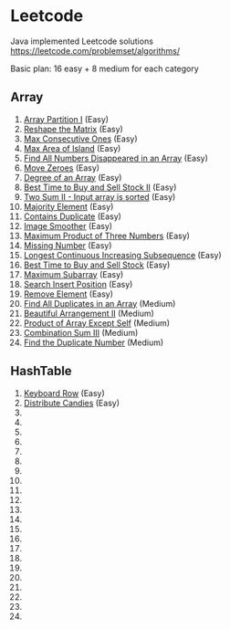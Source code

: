 # Leetcode
Java implemented Leetcode solutions https://leetcode.com/problemset/algorithms/

Basic plan: 16 easy + 8 medium for each category
## Array
1. [Array Partition I](src/array/ArrayPartitionI.java) (Easy)
2. [Reshape the Matrix](src/array/ReshapetheMatrix.java) (Easy)
3. [Max Consecutive Ones](src/array/MaxConsecutiveOnes.java) (Easy)
4. [Max Area of Island](src/array/MaxAreaofIsland.java) (Easy)
5. [Find All Numbers Disappeared in an Array](src/array/FindAllNumbersDisappeared.java) (Easy)
6. [Move Zeroes](src/array/MoveZeroes.java) (Easy)
7. [Degree of an Array](src/array/DegreeOfArray.java) (Easy)
8. [Best Time to Buy and Sell Stock II](src/array/BestTimeBuyStockII.java) (Easy)
9. [Two Sum II - Input array is sorted](src/array/TwoSumII.java) (Easy)
10. [Majority Element](src/array/MajorityElement.java) (Easy)
11. [Contains Duplicate](src/array/ContainsDuplicate.java) (Easy)
12. [Image Smoother](src/array/ImageSmoother.java) (Easy)
13. [Maximum Product of Three Numbers](src/array/MaximumProductThree.java) (Easy)
14. [Missing Number](src/array/MissingNumber.java) (Easy)
15. [Longest Continuous Increasing Subsequence](src/array/LongestIncreSubseq.java) (Easy)
16. [Best Time to Buy and Sell Stock](src/array/BestTimeBuyStock.java) (Easy)
17. [Maximum Subarray](src/array/MaximumSubarray.java) (Easy)
18. [Search Insert Position](src/array/SearchInsertPosition.java) (Easy)
19. [Remove Element](src/array/RemoveElement.java) (Easy)
20. [Find All Duplicates in an Array](src/array/FindDuplicates.java) (Medium)
21. [Beautiful Arrangement II](src/array/BeautifulArrangementII.java) (Medium)
22. [Product of Array Except Self](src/array/ProductExceptSelf.java) (Medium)
23. [Combination Sum III](src/array/CombinationSumIII.java) (Medium)
24. [Find the Duplicate Number](src/array/FindDuplicate.java) (Medium)

## HashTable
1. [Keyboard Row](src/array/KeyboardRow.java) (Easy)
2. [Distribute Candies](src/array/DistributeCandies.java) (Easy)
3. 
4. 
5. 
6. 
7. 
8. 
9. 
10. 
11. 
12. 
13. 
14. 
15. 
16. 
17. 
18. 
19. 
20. 
21. 
22. 
23. 
24. 